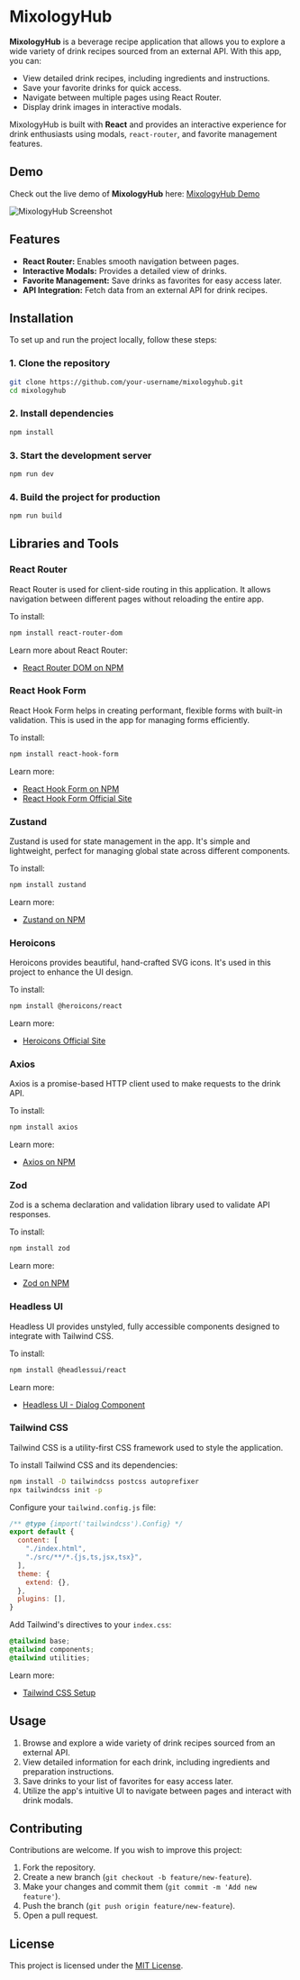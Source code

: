 # MixologyHub

**MixologyHub** is a beverage recipe application that allows you to explore a wide variety of drink recipes sourced from an external API. With this app, you can:

- View detailed drink recipes, including ingredients and instructions.
- Save your favorite drinks for quick access.
- Navigate between multiple pages using React Router.
- Display drink images in interactive modals.

MixologyHub is built with **React** and provides an interactive experience for drink enthusiasts using modals, `react-router`, and favorite management features.

## Demo

Check out the live demo of **MixologyHub** here: [MixologyHub Demo](https://magnificent-bombolone-192394.netlify.app/)

![MixologyHub Screenshot](./public/Screenshot.png)

## Features

- **React Router:** Enables smooth navigation between pages.
- **Interactive Modals:** Provides a detailed view of drinks.
- **Favorite Management:** Save drinks as favorites for easy access later.
- **API Integration:** Fetch data from an external API for drink recipes.

## Installation

To set up and run the project locally, follow these steps:

### 1. Clone the repository

```bash
git clone https://github.com/your-username/mixologyhub.git
cd mixologyhub
```

### 2. Install dependencies

```bash
npm install
```

### 3. Start the development server

```bash
npm run dev
```

### 4. Build the project for production

```bash
npm run build
```

## Libraries and Tools

### React Router

React Router is used for client-side routing in this application. It allows navigation between different pages without reloading the entire app.

To install:

```bash
npm install react-router-dom
```

Learn more about React Router:
- [React Router DOM on NPM](https://www.npmjs.com/package/react-router-dom)

### React Hook Form

React Hook Form helps in creating performant, flexible forms with built-in validation. This is used in the app for managing forms efficiently.

To install:

```bash
npm install react-hook-form
```

Learn more:
- [React Hook Form on NPM](https://www.npmjs.com/package/react-hook-form)
- [React Hook Form Official Site](https://react-hook-form.com/)

### Zustand

Zustand is used for state management in the app. It's simple and lightweight, perfect for managing global state across different components.

To install:

```bash
npm install zustand
```

Learn more:
- [Zustand on NPM](https://www.npmjs.com/package/zustand)

### Heroicons

Heroicons provides beautiful, hand-crafted SVG icons. It's used in this project to enhance the UI design.

To install:

```bash
npm install @heroicons/react
```

Learn more:
- [Heroicons Official Site](https://heroicons.com/)

### Axios

Axios is a promise-based HTTP client used to make requests to the drink API.

To install:

```bash
npm install axios
```

Learn more:
- [Axios on NPM](https://www.npmjs.com/package/axios)

### Zod

Zod is a schema declaration and validation library used to validate API responses.

To install:

```bash
npm install zod
```

Learn more:
- [Zod on NPM](https://www.npmjs.com/package/zod)

### Headless UI

Headless UI provides unstyled, fully accessible components designed to integrate with Tailwind CSS.

To install:

```bash
npm install @headlessui/react
```

Learn more:
- [Headless UI - Dialog Component](https://headlessui.com/react/dialog)

### Tailwind CSS

Tailwind CSS is a utility-first CSS framework used to style the application.

To install Tailwind CSS and its dependencies:

```bash
npm install -D tailwindcss postcss autoprefixer
npx tailwindcss init -p
```

Configure your `tailwind.config.js` file:

```js
/** @type {import('tailwindcss').Config} */
export default {
  content: [
    "./index.html",
    "./src/**/*.{js,ts,jsx,tsx}",
  ],
  theme: {
    extend: {},
  },
  plugins: [],
}
```

Add Tailwind's directives to your `index.css`:

```css
@tailwind base;
@tailwind components;
@tailwind utilities;
```

Learn more:
- [Tailwind CSS Setup](https://tailwindcss.com/docs/guides/vite)

## Usage

1. Browse and explore a wide variety of drink recipes sourced from an external API.
2. View detailed information for each drink, including ingredients and preparation instructions.
3. Save drinks to your list of favorites for easy access later.
4. Utilize the app's intuitive UI to navigate between pages and interact with drink modals.

## Contributing

Contributions are welcome. If you wish to improve this project:

1. Fork the repository.
2. Create a new branch (`git checkout -b feature/new-feature`).
3. Make your changes and commit them (`git commit -m 'Add new feature'`).
4. Push the branch (`git push origin feature/new-feature`).
5. Open a pull request.

## License

This project is licensed under the [MIT License](LICENSE).
